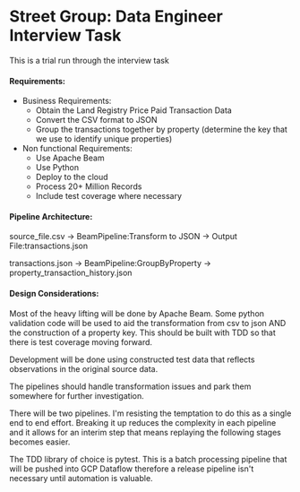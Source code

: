 # Street Group: Data Engineer Interview Task

This is a trial run through the interview task

#### Requirements:

* Business Requirements:
  * Obtain the Land Registry Price Paid Transaction Data
  * Convert the CSV format to JSON
  * Group the transactions together by property (determine the key that we use to identify unique properties)
* Non functional Requirements:
  * Use Apache Beam
  * Use Python
  * Deploy to the cloud
  * Process 20+ Million Records
  * Include test coverage where necessary
  
#### Pipeline Architecture:

source_file.csv -> BeamPipeline:Transform to JSON -> Output File:transactions.json

transactions.json -> BeamPipeline:GroupByProperty -> property_transaction_history.json

#### Design Considerations:

Most of the heavy lifting will be done by Apache Beam. Some python validation code will be used to aid the transformation from csv to json AND the construction of a property key. This should be built with TDD so that there is test coverage moving forward.

Development will be done using constructed test data that reflects observations in the original source data.

The pipelines should handle transformation issues and park them somewhere for further investigation.

There will be two pipelines. I'm resisting the temptation to do this as a single end to end effort. Breaking it up reduces the complexity in each pipeline and it allows for an interim step that means replaying the following stages becomes easier.

The TDD library of choice is pytest. This is a batch processing pipeline that will be pushed into GCP Dataflow therefore a release pipeline isn't necessary until automation is valuable.